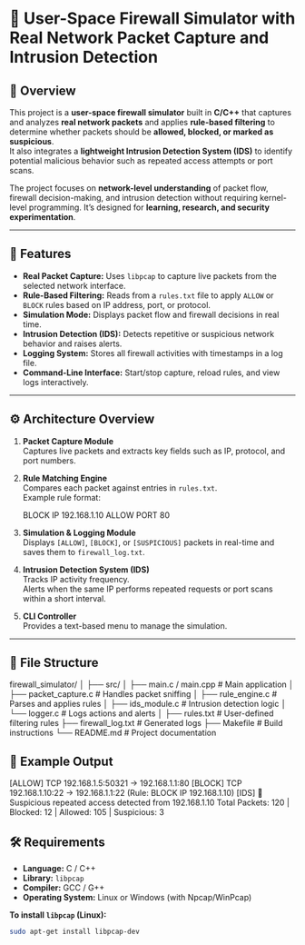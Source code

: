# 🧱 User-Space Firewall Simulator with Real Network Packet Capture and Intrusion Detection

## 📘 Overview
This project is a **user-space firewall simulator** built in **C/C++** that captures and analyzes **real network packets** and applies **rule-based filtering** to determine whether packets should be **allowed, blocked, or marked as suspicious**.  
It also integrates a **lightweight Intrusion Detection System (IDS)** to identify potential malicious behavior such as repeated access attempts or port scans.

The project focuses on **network-level understanding** of packet flow, firewall decision-making, and intrusion detection without requiring kernel-level programming. It’s designed for **learning, research, and security experimentation**.

---

## 🚀 Features
- **Real Packet Capture:** Uses `libpcap` to capture live packets from the selected network interface.  
- **Rule-Based Filtering:** Reads from a `rules.txt` file to apply `ALLOW` or `BLOCK` rules based on IP address, port, or protocol.  
- **Simulation Mode:** Displays packet flow and firewall decisions in real time.  
- **Intrusion Detection (IDS):** Detects repetitive or suspicious network behavior and raises alerts.  
- **Logging System:** Stores all firewall activities with timestamps in a log file.  
- **Command-Line Interface:** Start/stop capture, reload rules, and view logs interactively.

---

## ⚙️ Architecture Overview
1. **Packet Capture Module**  
   Captures live packets and extracts key fields such as IP, protocol, and port numbers.

2. **Rule Matching Engine**  
   Compares each packet against entries in `rules.txt`.  
   Example rule format:
     
      BLOCK IP 192.168.1.10
      ALLOW PORT 80
   
4. **Simulation & Logging Module**  
Displays `[ALLOW]`, `[BLOCK]`, or `[SUSPICIOUS]` packets in real-time and saves them to `firewall_log.txt`.

5. **Intrusion Detection System (IDS)**  
Tracks IP activity frequency.  
Alerts when the same IP performs repeated requests or port scans within a short interval.

6. **CLI Controller**  
Provides a text-based menu to manage the simulation.

---

## 📂 File Structure

firewall_simulator/
│
├── src/
│ ├── main.c / main.cpp # Main application
│ ├── packet_capture.c # Handles packet sniffing
│ ├── rule_engine.c # Parses and applies rules
│ ├── ids_module.c # Intrusion detection logic
│ └── logger.c # Logs actions and alerts
│
├── rules.txt # User-defined filtering rules
├── firewall_log.txt # Generated logs
├── Makefile # Build instructions
└── README.md # Project documentation

## 🧩 Example Output
[ALLOW] TCP 192.168.1.5:50321 -> 192.168.1.1:80
[BLOCK] TCP 192.168.1.10:22 -> 192.168.1.1:22 (Rule: BLOCK IP 192.168.1.10)
[IDS] 🚨 Suspicious repeated access detected from 192.168.1.10
Total Packets: 120 | Blocked: 12 | Allowed: 105 | Suspicious: 3


## 🛠️ Requirements
- **Language:** C / C++  
- **Library:** `libpcap`  
- **Compiler:** GCC / G++  
- **Operating System:** Linux or Windows (with Npcap/WinPcap)  

**To install `libpcap` (Linux):**
```bash
sudo apt-get install libpcap-dev
